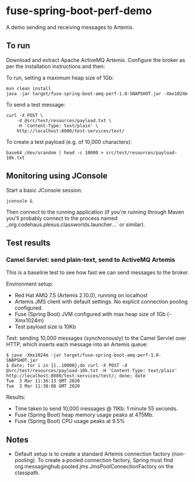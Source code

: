 # fuse-spring-boot-perf-demo

A demo sending and receiving messages to Artemis.

## To run

Download and extract Apache ActiveMQ Artemis. Configure the broker as per the installation instructions and then:

To run, setting a maximum heap size of 1Gb:

    mvn clean install
    java -jar target/fuse-spring-boot-amq-perf-1.0-SNAPSHOT.jar -Xmx1024m

To send a test message:

    curl -X POST \
        -d @src/test/resources/payload.txt \
        -H 'Content-Type: text/plain' \
        http://localhost:8080/test-services/test/

To create a test payload (e.g. of 10,000 characters):

    base64 /dev/urandom | head -c 10000 > src/test/resources/payload-10k.txt

## Monitoring using JConsole

Start a basic JConsole session:

    jconsole &

Then connect to the running application (if you're running through Maven you'll probably connect to the process named _org.codehaus.plexus.classworlds.launcher...` or similar).


## Test results

### Camel Servlet: send plain-text, send to ActiveMQ Artemis

This is a baseline test to see how fast we can send messages to the broker.

Environment setup:

- Red Hat AMQ 7.5 (Artemis 2.10.0), running on localhost
- Artemis JMS client with default settings. No explicit connection pooling configured.
- Fuse (Spring Boot) JVM configured with max heap size of 1Gb (-Xmx1024m)
- Test payload size is 10Kb

Test: sending 10,000 messages (synchronously) to the Camel Servlet over HTTP, which inserts each message into an Artemis queue:

    $ java -Xmx1024m -jar target/fuse-spring-boot-amq-perf-1.0-SNAPSHOT.jar
    $ date; for i in {1..10000};do curl -X POST -d @src/test/resources/payload-10k.txt -H 'Content-Type: text/plain' http://localhost:8080/test-services/test/; done; date
    Tue  3 Mar 11:36:13 GMT 2020
    Tue  3 Mar 11:38:08 GMT 2020

Results:

- Time taken to send 10,000 messages @ 11Kb: 1 minute 55 seconds.
- Fuse (Spring Boot) heap memory usage peaks at 475Mb.
- Fuse (Spring Boot) CPU usage peaks at 9.5%

## Notes

- Default setup is to create a standard Artemis connection factory (non-pooling). To create a pooled connection factory, Spring must find org.messaginghub.pooled.jms.JmsPoolConnectionFactory on the classpath.

